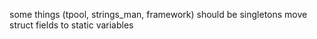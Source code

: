 
some things (tpool, strings_man, framework) should be singletons
move struct fields to static variables




